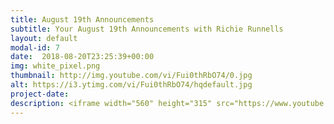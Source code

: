 ```yaml
---
title: August 19th Announcements
subtitle: Your August 19th Announcements with Richie Runnells
layout: default
modal-id: 7 
date:  2018-08-20T23:25:39+00:00
img: white_pixel.png
thumbnail: http://img.youtube.com/vi/Fui0thRbO74/0.jpg
alt: https://i3.ytimg.com/vi/Fui0thRbO74/hqdefault.jpg
project-date: 
description: <iframe width="560" height="315" src="https://www.youtube.com/embed/Fui0thRbO74" frameborder="0" allowfullscreen></iframe> 
---
```

